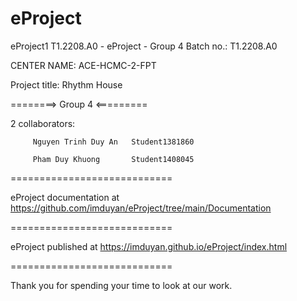 # eProject
eProject1
T1.2208.A0 - eProject - Group 4
Batch no.: T1.2208.A0

CENTER NAME: ACE-HCMC-2-FPT

Project title: Rhythm House

========> Group 4 <=========

2 collaborators:

         Nguyen Trinh Duy An   Student1381860

         Pham Duy Khuong       Student1408045

============================

eProject documentation at https://github.com/imduyan/eProject/tree/main/Documentation

============================

eProject published at https://imduyan.github.io/eProject/index.html

============================

Thank you for spending your time to look at our work.
